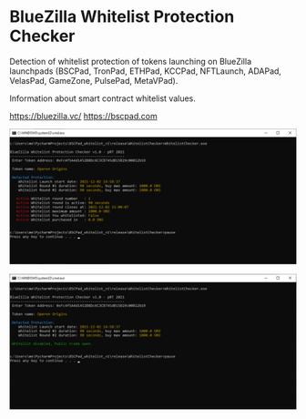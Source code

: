 # BlueZilla Whitelist Protection Checker

Detection of whitelist protection of tokens launching on BlueZilla launchpads 
(BSCPad, TronPad, ETHPad, KCCPad, NFTLaunch, ADAPad, VelasPad, GameZone, PulsePad, MetaVPad).

Information about smart contract whitelist values.

https://bluezilla.vc/
https://bscpad.com

![alt text](https://github.com/prt1999/BluezillaWhitelist/blob/main/res/pic2.png)

![alt text](https://github.com/prt1999/BluezillaWhitelist/blob/main/res/pic1.png)
